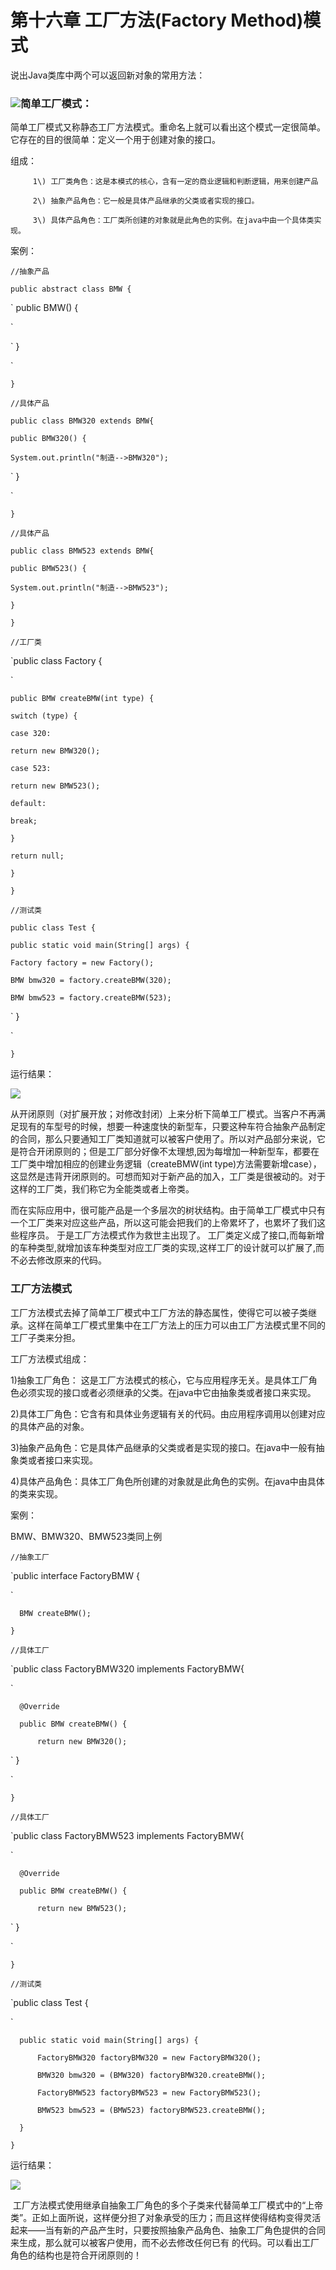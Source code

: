 # 第十六章 工厂方法\(Factory Method\)模式

说出Java类库中两个可以返回新对象的常用方法：

### ![](/assets/image16_1.png)简单工厂模式：

简单工厂模式又称静态工厂方法模式。重命名上就可以看出这个模式一定很简单。它存在的目的很简单：定义一个用于创建对象的接口。

组成：

```
     1\) 工厂类角色：这是本模式的核心，含有一定的商业逻辑和判断逻辑，用来创建产品

     2\) 抽象产品角色：它一般是具体产品继承的父类或者实现的接口。         

     3\) 具体产品角色：工厂类所创建的对象就是此角色的实例。在java中由一个具体类实现。
```

案例：

`//抽象产品`

`public abstract class BMW {`

\`    public BMW\(\) {

\`

\`    }

\`

`}`

`//具体产品`

`public class BMW320 extends BMW{`

`public BMW320() {`

`System.out.println("制造-->BMW320");`

\`    }

\`

`}`

`//具体产品`

`public class BMW523 extends BMW{`

`public BMW523() {`

`System.out.println("制造-->BMW523");`

`}`

`}`

`//工厂类`

\`public class Factory {

\`

`public BMW createBMW(int type) {`

`switch (type) {`

`case 320:`

`return new BMW320();`

`case 523:`

`return new BMW523();`

`default:`

`break;`

`}`

`return null;`

`}`

`}`

`//测试类`

`public class Test {`

`public static void main(String[] args) {`

`Factory factory = new Factory();`

`BMW bmw320 = factory.createBMW(320);`

`BMW bmw523 = factory.createBMW(523);`

\`    }

\`

`}`

运行结果：

![](/assets/image16_2.png)

从开闭原则（对扩展开放；对修改封闭）上来分析下简单工厂模式。当客户不再满足现有的车型号的时候，想要一种速度快的新型车，只要这种车符合抽象产品制定的合同，那么只要通知工厂类知道就可以被客户使用了。所以对产品部分来说，它是符合开闭原则的；但是工厂部分好像不太理想,因为每增加一种新型车，都要在工厂类中增加相应的创建业务逻辑（createBMW\(int type\)方法需要新增case），这显然是违背开闭原则的。可想而知对于新产品的加入，工厂类是很被动的。对于这样的工厂类，我们称它为全能类或者上帝类。

而在实际应用中，很可能产品是一个多层次的树状结构。由于简单工厂模式中只有一个工厂类来对应这些产品，所以这可能会把我们的上帝累坏了，也累坏了我们这些程序员。 于是工厂方法模式作为救世主出现了。 工厂类定义成了接口,而每新增的车种类型,就增加该车种类型对应工厂类的实现,这样工厂的设计就可以扩展了,而不必去修改原来的代码。

### 工厂方法模式

工厂方法模式去掉了简单工厂模式中工厂方法的静态属性，使得它可以被子类继承。这样在简单工厂模式里集中在工厂方法上的压力可以由工厂方法模式里不同的工厂子类来分担。

工厂方法模式组成：

1\)抽象工厂角色： 这是工厂方法模式的核心，它与应用程序无关。是具体工厂角色必须实现的接口或者必须继承的父类。在java中它由抽象类或者接口来实现。 

2\)具体工厂角色：它含有和具体业务逻辑有关的代码。由应用程序调用以创建对应的具体产品的对象。 

3\)抽象产品角色：它是具体产品继承的父类或者是实现的接口。在java中一般有抽象类或者接口来实现。 

4\)具体产品角色：具体工厂角色所创建的对象就是此角色的实例。在java中由具体的类来实现。

案例：

BMW、BMW320、BMW523类同上例

`//抽象工厂`

`public interface FactoryBMW {`

`	BMW createBMW();`

`}`

`//具体工厂`

`public class FactoryBMW320 implements FactoryBMW{`

`	@Override`

`	public BMW createBMW() {`

`		return new BMW320();`

`	}	`

`}`

`//具体工厂`

`public class FactoryBMW523 implements FactoryBMW{`

`	@Override`

`	public BMW createBMW() {`

`		return new BMW523();`

`	}	`

`}`

`//测试类`

`public class Test {`

`	public static void main(String[] args) {`

`		FactoryBMW320 factoryBMW320 = new FactoryBMW320();`

`		BMW320 bmw320 = (BMW320) factoryBMW320.createBMW();`

`		FactoryBMW523 factoryBMW523 = new FactoryBMW523();`

`		BMW523 bmw523 = (BMW523) factoryBMW523.createBMW();`

`	}`

`}`

运行结果：

![](/assets/image16_3.png)

 工厂方法模式使用继承自抽象工厂角色的多个子类来代替简单工厂模式中的“上帝类”。正如上面所说，这样便分担了对象承受的压力；而且这样使得结构变得灵活 起来——当有新的产品产生时，只要按照抽象产品角色、抽象工厂角色提供的合同来生成，那么就可以被客户使用，而不必去修改任何已有 的代码。可以看出工厂角色的结构也是符合开闭原则的！ 

